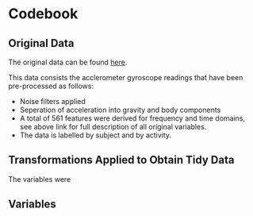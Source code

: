 # Codebook

## Original Data

The original data can be found [here](http://archive.ics.uci.edu/ml/datasets/Human+Activity+Recognition+Using+Smartphones).

This data consists the acclerometer gyroscope readings that have been pre-processed as follows:
* Noise filters applied
* Seperation of acceleration into gravity and body components
* A total of 561 features were derived for frequency and time domains, see above link for full description of all original variables.
* The data is labelled by subject and by activity.

## Transformations Applied to Obtain Tidy Data

The variables were

## Variables